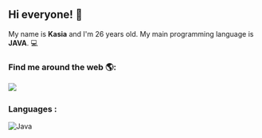 ## Hi everyone! 👋
My name is **Kasia** and I'm 26 years old.
My main programming language is **JAVA**. 💻



### Find me around the web 🌎:

<p align="left">
  <a target="_blank"href="https://www.linkedin.com/in/katarzyna-gnoza/"><img src="https://img.shields.io/badge/linkedin-%230077B5.svg?&style=for-the-badge&logo=linkedin&logoColor=white" /></a>&nbsp;&nbsp;&nbsp;&nbsp;


### Languages :

![Java](https://img.shields.io/badge/java-%23ED8B00.svg?style=for-the-badge&logo=java&logoColor=white)

  
  
  
  
  
  
  
  
  
  
  
  
  
  
  
  
  
  
  
  
  
  
  
  
  
  
  
  
  
  
  
  
  
  
  
  
  
  
  
  
  
  
  
  
  
  
  
  
  
  
  
  
  
  
  
  
  
  
  
  
  
  
  
  
  
  
  
  
  
  
  
  
  
  
  
  
  
  
  
